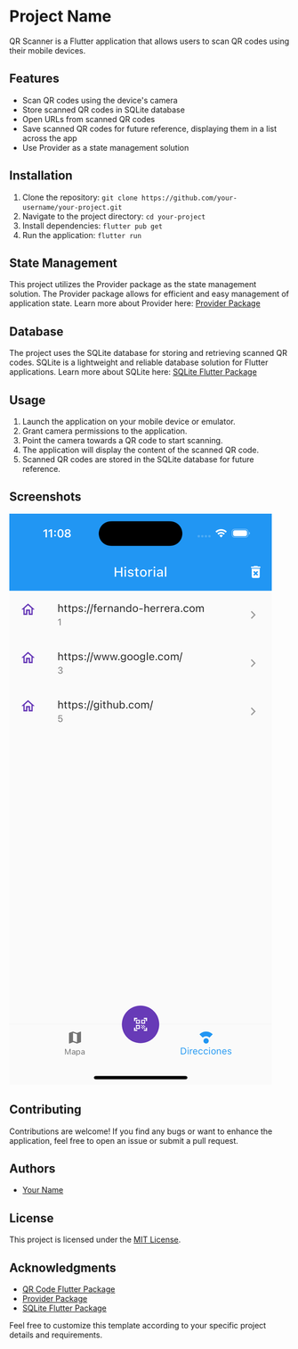 # Project Name

QR Scanner is a Flutter application that allows users to scan QR codes using their mobile devices.

## Features

- Scan QR codes using the device's camera
- Store scanned QR codes in SQLite database
- Open URLs from scanned QR codes
- Save scanned QR codes for future reference, displaying them in a list across the app
- Use Provider as a state management solution

## Installation

1. Clone the repository: `git clone https://github.com/your-username/your-project.git`
2. Navigate to the project directory: `cd your-project`
3. Install dependencies: `flutter pub get`
4. Run the application: `flutter run`

## State Management

This project utilizes the Provider package as the state management solution. The Provider package allows for efficient and easy management of application state. Learn more about Provider here: [Provider Package](https://pub.dev/packages/provider)

## Database

The project uses the SQLite database for storing and retrieving scanned QR codes. SQLite is a lightweight and reliable database solution for Flutter applications. Learn more about SQLite here: [SQLite Flutter Package](https://pub.dev/packages/sqflite)

## Usage

1. Launch the application on your mobile device or emulator.
2. Grant camera permissions to the application.
3. Point the camera towards a QR code to start scanning.
4. The application will display the content of the scanned QR code.
5. Scanned QR codes are stored in the SQLite database for future reference.

## Screenshots

![Screenshoot](assets/screenshot_qr_app_flutter.png)

## Contributing

Contributions are welcome! If you find any bugs or want to enhance the application, feel free to open an issue or submit a pull request.

## Authors

- [Your Name](https://github.com/your-username)

## License

This project is licensed under the [MIT License](https://opensource.org/licenses/MIT).

## Acknowledgments

- [QR Code Flutter Package](https://pub.dev/packages/qr_flutter)
- [Provider Package](https://pub.dev/packages/provider)
- [SQLite Flutter Package](https://pub.dev/packages/sqflite)

Feel free to customize this template according to your specific project details and requirements.

